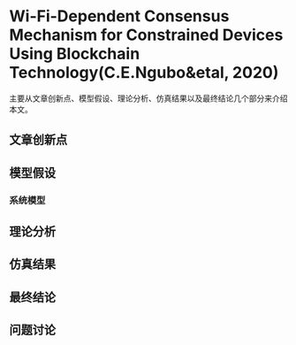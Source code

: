 # Wi-Fi-Dependent Consensus Mechanism for Constrained Devices Using Blockchain Technology(C.E.Ngubo&etal, 2020)

主要从文章创新点、模型假设、理论分析、仿真结果以及最终结论几个部分来介绍本文。

## 文章创新点



## 模型假设


### 系统模型





## 理论分析



## 仿真结果



## 最终结论



## 问题讨论